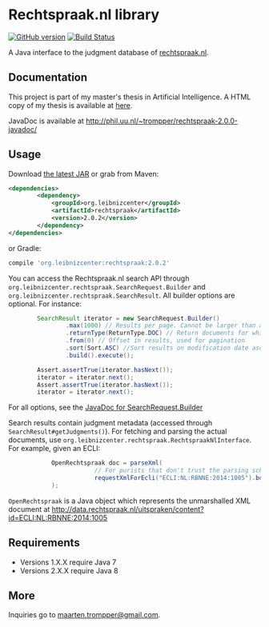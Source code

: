 # Rechtspraak.nl library
[![GitHub version](https://badge.fury.io/gh/digitalheir%2Fjava-rechtspraak-library.svg)](http://badge.fury.io/gh/digitalheir%2Fjava-rechtspraak-library)
[![Build Status](https://travis-ci.org/digitalheir/java-rechtspraak-library.svg?branch=master)](https://travis-ci.org/digitalheir/java-rechtspraak-library)

A Java interface to the judgment database of [rechtspraak.nl](http://www.rechtspraak.nl/).

## Documentation
This project is part of my master's thesis in Artificial Intelligence. A HTML copy of my thesis is available 
at [here](https://digitalheir.github.io/java-rechtspraak-library/).

JavaDoc is available at http://phil.uu.nl/~trompper/rechtspraak-2.0.0-javadoc/

## Usage
Download [the latest JAR](https://github.com/digitalheir/java-rechtspraak-library/releases/latest) or grab from Maven:

```xml
<dependencies>
        <dependency>
            <groupId>org.leibnizcenter</groupId>
            <artifactId>rechtspraak</artifactId>
            <version>2.0.2</version>
        </dependency>
</dependencies>
```

or Gradle:
```groovy
compile 'org.leibnizcenter:rechtspraak:2.0.2'
```

You can access the Rechtspraak.nl search API through `org.leibnizcenter.rechtspraak.SearchRequest.Builder` and `org.leibnizcenter.rechtspraak.SearchResult`. All builder options are optional. For instance:

```java
        SearchResult iterator = new SearchRequest.Builder()
                .max(1000) // Results per page. Cannot be larger than and defaults to 1000
                .returnType(ReturnType.DOC) // Return documents for which Rechtspraak.nl lists at least metadata (META) or metadata and a transcription of the case (DOC)
                .from(0) // Offset in results, used for pagination
                .sort(Sort.ASC) //Sort results on modification date ascending or descending. Default is ascending (oldest first).
                .build().execute();

        Assert.assertTrue(iterator.hasNext());
        iterator = iterator.next();
        Assert.assertTrue(iterator.hasNext());
        iterator = iterator.next();
```

For all options, see the [JavaDoc for SearchRequest.Builder](http://phil.uu.nl/~trompper/rechtspraak-2.0.0-javadoc/org/leibnizcenter/rechtspraak/SearchRequest.Builder.html)

Search results contain judgment metadata (accessed through `SearchResult#getJudgments()`). For fetching and parsing the actual documents, use `org.leibnizcenter.rechtspraak.RechtspraakNlInterface`. For example, given an ECLI:

```java
            OpenRechtspraak doc = parseXml(
                        // For purists that don't trust the parsing scheme (there is no official doctype), you can work with the raw XML stream as well
                        requestXmlForEcli("ECLI:NL:RBNNE:2014:1005").body().byteStream() 
            );
```

`OpenRechtspraak` is a Java object which represents the unmarshalled XML document at http://data.rechtspraak.nl/uitspraken/content?id=ECLI:NL:RBNNE:2014:1005 

## Requirements
* Versions 1.X.X require Java 7
* Versions 2.X.X require Java 8

## More
Inquiries go to maarten.trompper@gmail.com.
